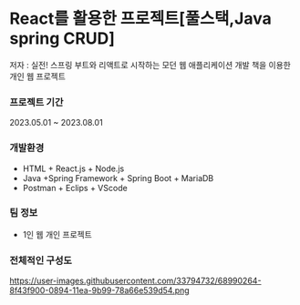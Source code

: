 # React를 활용한 프로젝트[풀스택,Java spring CRUD]
저자 : 실전! 스프링 부트와 리액트로 시작하는 모던 웹 애플리케이션 개발 책을 이용한 개인 웹 프로젝트
### 프로젝트 기간

2023.05.01 ~ 2023.08.01

### 개발환경

- HTML + React.js + Node.js
- Java +Spring Framework + Spring Boot + MariaDB
- Postman + Eclips + VScode

### 팀 정보

- 1인 웹 개인 프로젝트


### 전체적인 구성도
https://user-images.githubusercontent.com/33794732/68990264-8f43f900-0894-11ea-9b99-78a66e539d54.png
